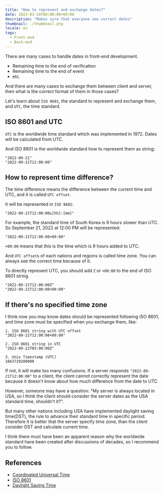 ```yaml
---
title: "How to represent and exchange dates?"
date: 2023-03-24T00:00:00+09:00
description: "Makes sure that everyone see correct dates"
thumbnail: ./thumbnail.png
locale: en
tags:
  - Front-end
  - Back-end
---
```


There are many cases to handle dates in front-end development.

- Remaining time to the end of verification
- Remaining time to the end of event
- etc.

And there are many cases to exchange them between client and server, then what is the correct format of them in those cases?

Let's learn about `ISO 8601`, the standard to represent and exchange them, and `UTC`, the time standard.

## ISO 8601 and UTC

`UTC` is the worldwide time standard which was implemented in 1972. Dates will be calculated from UTC.

And ISO 8601 is the worldwide standard how to represent them as string:

```
"2022-09-21"
"2022-09-21T12:00:00"
```

## How to represent time difference?

The time difference means the difference between the current time and UTC, and it is called `UTC offset`.

It will be represented in `ISO 8601`:

```
"2022-09-21T12:00:00±[hh]:[mm]"
```

For example, the standard time of South Korea is 9 hours slower than UTC. So September 21, 2022 at 12:00 PM will be represented:

```
"2022-09-21T12:00:00+09:00"
```

`+09:00` means that this is the time which is 9 hours added to UTC.

And `UTC offset`s of each nations and regions is called time zone. You can always see the correct time because of it.

To directly represent UTC, you should add `Z` or `+00:00` to the end of ISO 8601 string.

```
"2022-09-21T12:00:00Z"
"2022-09-21T12:00:00+00:00"
```

## If there's no specified time zone

I think now you may know dates should be represented following ISO 8601, and time zone must be specified when you exchange them, like:

```
1. ISO 8601 string with UTC offset
"2022-09-21T12:00:00+09:00"

2. ISO 8601 string in UTC
"2022-09-21T03:00:00Z"

3. Unix Timestamp (UTC)
1663729200000
```

If not, it will make too many confusions. If a server responds `"2022-09-21T12:00:00"` to a client, the client cannot correctly represent the date because it doesn't know about how much difference from the date to UTC.

However, someone may have a question: "My server is always located in USA, so I think the client should consider the server dates as the USA standard time, shouldn't it?".

But many other nations including USA have implemented daylight saving time(DST), the rule to advance their standard time in specific period. Therefore it is better that the server specify time zone, than the client consider DST and calculate current time.

I think there must have been an apparent reason why the worldwide standard have been created after discussions of decades, so I recommend you to follow.

## References

- [Coordinated Universal Time](https://en.wikipedia.org/wiki/Coordinated_Universal_Time)
- [ISO 8601](https://en.wikipedia.org/wiki/ISO_8601)
- [Daylight Saving Time](https://en.wikipedia.org/wiki/Daylight_saving_time)
